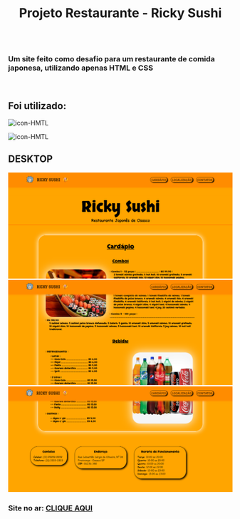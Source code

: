 <h1 align="center">Projeto Restaurante - Ricky Sushi</h1>
<br> <br>
<h3>Um site feito como desafio para um restaurante de comida japonesa, utilizando apenas HTML e CSS</h3>
<br>
<h2>Foi utilizado: </h2>
<p> <img src="https://img.shields.io/badge/HTML5-E34F26?style=for-the-badge&logo=html5&logoColor=white" alt="icon-HMTL"></p>
<p> <img src="https://img.shields.io/badge/CSS3-1572B6?style=for-the-badge&logo=css3&logoColor=white" alt="icon-HMTL"></p>

<h2>DESKTOP</h2>
<img src="https://github.com/vitor-silva-santos/restaurante-ricky-sushi/blob/master/imagens/img-web/desktop-1.png?raw=true" width="700px">
<img src="https://github.com/vitor-silva-santos/restaurante-ricky-sushi/blob/master/imagens/img-web/desktop-2.png?raw=true" width="700px">
<img src="https://github.com/vitor-silva-santos/restaurante-ricky-sushi/blob/master/imagens/img-web/desktop-3.png?raw=true" width="700px">
<br>

<h3>Site no ar: <a href="https://vitor-silva-santos.github.io/restaurante-ricky-sushi/">CLIQUE AQUI</a></h3>
